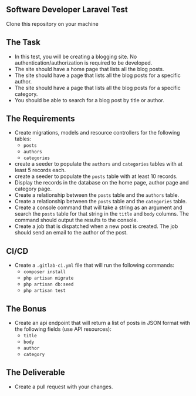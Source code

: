 ## Software Developer Laravel Test

Clone this repository on your machine

## The Task

- In this test, you will be creating a blogging site. No authentication/authorization is required to be developed.
- The site should have a home page that lists all the blog posts.
- The site should have a page that lists all the blog posts for a specific author.
- The site should have a page that lists all the blog posts for a specific category.
- You should be able to search for a blog post by title or author.

## The Requirements

- Create migrations, models and resource controllers for the following tables:
    - `posts`
    - `authors`
    - `categories`
- create a seeder to populate the `authors` and `categories` tables with at least 5 records each.
- create a seeder to populate the `posts` table with at least 10 records.
- Display the records in the database on the home page, author page and category page.
- Create a relationship between the `posts` table and the `authors` table.
- Create a relationship between the `posts` table and the `categories` table.
- Create a console command that will take a string as an argument and search the `posts` table for that string in
  the `title` and `body` columns. The command should output the results to the console.
- Create a job that is dispatched when a new post is created. The job should send an email to the author of the post.

## CI/CD

- Create a `.gitlab-ci.yml` file that will run the following commands:
    - `composer install`
    - `php artisan migrate`
    - `php artisan db:seed`
    - `php artisan test`

## The Bonus

- Create an api endpoint that will return a list of posts in JSON format with the following fields (use API resources):
    - `title`
    - `body`
    - `author`
    - `category`

## The Deliverable

- Create a pull request with your changes.
